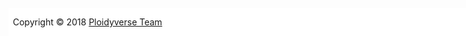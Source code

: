 <style>

.space {
  margin-bottom: 2em;
}

div.footer {
  position: fixed;
  background: white;
  bottom: 0;
  width: 100%;
}

div.footer p {
  padding-left: 0.5em;
}

</style>

<div class="footer">
<p>Copyright &copy; 2018 <a href="https://github.com/orgs/ploidyverse/people" target="_blank">Ploidyverse Team</a></p>
</div>